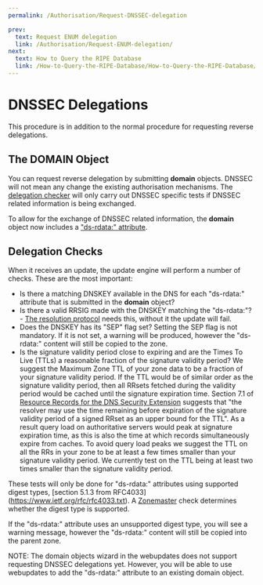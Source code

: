 ```yaml
---
permalink: /Authorisation/Request-DNSSEC-delegation

prev:
  text: Request ENUM delegation
  link: /Authorisation/Request-ENUM-delegation/
next:
  text: How to Query the RIPE Database
  link: /How-to-Query-the-RIPE-Database/How-to-Query-the-RIPE-Database/
---
```


# DNSSEC Delegations
This procedure is in addition to the normal procedure for requesting reverse delegations.


## The DOMAIN Object
You can request reverse delegation by submitting **domain** objects. DNSSEC will not mean any change the existing authorisation mechanisms. The [delegation checker](http://dnscheck.ripe.net/) will only carry out DNSSEC specific tests if DNSSEC related information is being exchanged.

To allow for the exchange of DNSSEC related information, the **domain** object now includes a ["ds-rdata:" attribute](../RPSL-Object-Types/Descriptions-of-Primary-Objects/#description-of-the-domain-object). 


## Delegation Checks
When it receives an update, the update engine will perform a number of checks. These are the most important:

* Is there a matching DNSKEY available in the DNS for each "ds-rdata:" attribute that is submitted in the **domain** object?
* Is there a valid RRSIG made with the DNSKEY matching the "ds-rdata:"? - [The resolution protocol](http://www.ietf.org/rfc/rfc4035.txt) needs this, without it the update will fail.
* Does the DNSKEY has its "SEP" flag set? Setting the SEP flag is not mandatory. If it is not set, a warning will be produced, however the "ds-rdata:" content will still be copied to the zone.
* Is the signature validity period close to expiring and are the Times To Live (TTLs) a reasonable fraction of the signature validity period? We suggest the Maximum Zone TTL of your zone data to be a fraction of your signature validity period. If the TTL would be of similar order as the signature validity period, then all RRsets fetched during the validity period would be cached until the signature expiration time. Section 7.1 of [Resource Records for the DNS Security Extension](http://www.ietf.org/rfc/rfc4034.txt) suggests that "the resolver may use the time remaining before expiration of the signature validity period of a signed RRset as an upper bound for the TTL". As a result query load on authoritative servers would peak at signature expiration time, as this is also the time at which records simultaneously expire from caches. To avoid query load peaks we suggest the TTL on all the RRs in your zone to be at least a few times smaller than your signature validity period. We currently test on the TTL being at least two times smaller than the signature validity period.

These tests will only be done for "ds-rdata:" attributes using supported digest types, [section 5.1.3 from RFC4033]
(https://www.ietf.org/rfc/rfc4033.txt). A [Zonemaster](https://zonemaster.ripe.net/) check determines 
whether the digest type is supported.

If the "ds-rdata:" attribute uses an unsupported digest type, you will see a warning message, however the "ds-rdata:" content will still be copied into the parent zone.

NOTE: The domain objects wizard in the webupdates does not support requesting DNSSEC delegations yet. However, you will be able to use webupdates to add the "ds-rdata:" attribute to an existing domain object.
